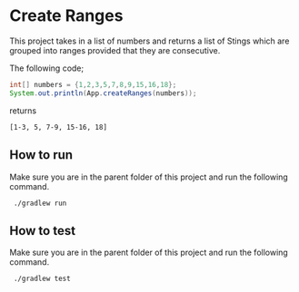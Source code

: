 # Create Ranges
This project takes in a list of numbers and returns a list of Stings which are grouped into ranges provided that they are consecutive.

The following code;
```java
int[] numbers = {1,2,3,5,7,8,9,15,16,18};
System.out.println(App.createRanges(numbers));
```
returns 
```shell
[1-3, 5, 7-9, 15-16, 18]
```

## How to run
Make sure you are in the parent folder of this project and run the following command.
```shell
 ./gradlew run
```


## How to test
Make sure you are in the parent folder of this project and run the following command.
```shell
 ./gradlew test
```
